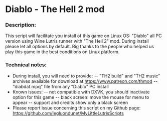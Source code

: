 # Diablo - The Hell 2 mod
### Description:
This script will facilitate you install of this game on Linux OS:
"Diablo" all PC version using Wine Lutris runner with "The Hell 2" mod.
During install please let all options by default.
Big thanks to the people who helped us play this game in the best conditions on Linux platform.
### Technical notes:
- During install, you will need to provide:
-- "TH2 build" and "TH2 music" archives available for download at https://www.patreon.com/thmod
-- "diabdat.mpq" file from any "Diablo" PC install
- Known issues: 
-- not compatible with DXVK, you should inactivate option for this game
-- black screen: move the mouse for menu to appear
-- support and credits show only a black screen
- Please report issue concerning this script on my Github page:
https://github.com/legluondunet/MyLittleLutrisScripts
